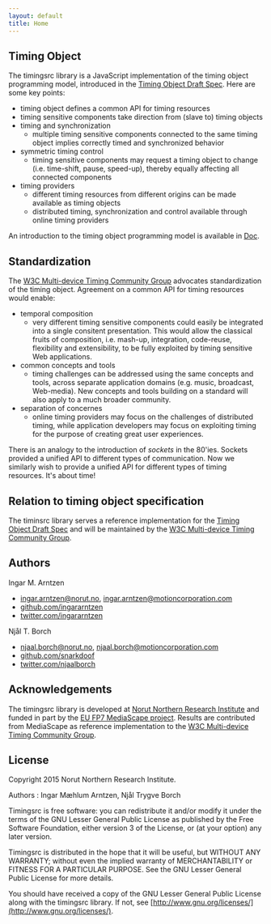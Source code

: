 ```yaml
---
layout: default
title: Home
---
```


## Timing Object

The timingsrc library is a JavaScript implementation of the timing object programming model, introduced in the [Timing Object Draft Spec](http://webtiming.github.io/timingobject/). Here are some key points:

- timing object defines a common API for timing resources
- timing sensitive components take direction from (slave to) timing objects
- timing and synchronization
	- multiple timing sensitive components connected to the same timing object implies correctly timed and synchronized behavior
- symmetric timing control
	- timing sensitive components may request a timing object to change (i.e. time-shift, pause, speed-up), thereby equally affecting all connected components
- timing providers
	- different timing resources from different origins can be made available as timing objects
	- distributed timing, synchronization and control available through online timing providers

An introduction to the timing object programming model is available in [Doc](doc/).

## Standardization

The [W3C Multi-device Timing Community Group](https://www.w3.org/community/webtiming/) advocates standardization of the timing object. Agreement on a common API for timing resources would enable:

- temporal composition
	- very different timing sensitive components could easily be integrated into a single consitent presentation. This would allow the classical fruits of composition, i.e. mash-up, integration, code-reuse, flexibility and extensibility, to be fully exploited by timing sensitive Web applications.
- common concepts and tools
	- timing challenges can be addressed using the same concepts and tools, across separate application domains (e.g. music, broadcast, Web-media). New concepts and tools building on a standard will also apply to a much broader community.  
- separation of concernes
	- online timing providers may focus on the challenges of distributed timing, while application developers may focus on exploiting timing for the purpose of creating great user experiences.     

There is an analogy to the introduction of *sockets* in the 80'ies. Sockets provided a unified API to different types of communication. Now we similarly wish to provide a unified API for different types of timing resources. It's about time!


## Relation to timing object specification

The timinsrc library serves a reference implementation for the [Timing Object Draft Spec](http://webtiming.github.io/timingobject/) and will be maintained by the [W3C Multi-device Timing Community Group](https://www.w3.org/community/webtiming/).

## Authors

Ingar M. Arntzen 

- [ingar.arntzen@norut.no](mailto://ingar.arntzen@norut.no), [ingar.arntzen@motioncorporation.com](mailto://ingar.arntzen@motioncorporation.com)
- [github.com/ingararntzen](https://github.com/ingararntzen)
- [twitter.com/ingararntzen](https://twitter.com/ingararntzen)

Njål T. Borch

- [njaal.borch@norut.no](mailto://njaal.borch@norut.no), [njaal.borch@motioncorporation.com](mailto://njaal.borch@motioncorporation.com)
- [github.com/snarkdoof](https://github.com/snarkdoof)
- [twitter.com/njaalborch](https://twitter.com/njaalborch)


## Acknowledgements

The timingsrc library is developed at [Norut Northern Research Institute](http://norut.no/) and funded in part by the [EU FP7 MediaScape project](http://mediascapeproject.eu). Results are contributed from MediaScape as reference implementation to the [W3C Multi-device Timing Community Group](https://www.w3.org/community/webtiming/).


## License

Copyright 2015 Norut Northern Research Institute.

Authors : Ingar Mæhlum Arntzen, Njål Trygve Borch

Timingsrc is free software: you can redistribute it and/or modify it under the terms of the GNU Lesser General Public License as published by the Free Software Foundation, either version 3 of the License, or (at your option) any later version.

Timingsrc is distributed in the hope that it will be useful, but WITHOUT ANY WARRANTY; without even the implied warranty of MERCHANTABILITY or FITNESS FOR A PARTICULAR PURPOSE.  See the GNU Lesser General Public License for more details.

You should have received a copy of the GNU Lesser General Public License along with the timingsrc library.  If not, see [http://www.gnu.org/licenses/](http://www.gnu.org/licenses/).


